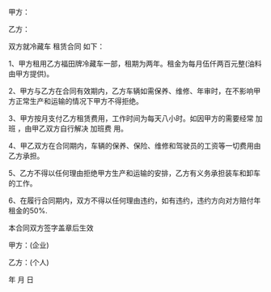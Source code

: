
 


甲方：


乙方：


双方就冷藏车
租赁合同
如下：


1、甲方租用乙方福田牌冷藏车一部，租期为两年。租金为每月伍仟两百元整(油料由甲方提供)。


2、甲方与乙方在合同有效期内，乙方车辆如需保养、维修、年审时，在不影响甲方正常生产和运输的情况下甲方不得拒绝。


3、甲方按月支付乙方租赁费用，工作时间为每天八小时。如因甲方的需要经常
加班
，由甲乙双方自行解决
加班费
用。


4、甲乙双方在合同期内，车辆的保养、保险、维修和驾驶员的工资等一切费用由乙方承担。


5、乙方不得以任何理由拒绝甲方生产和运输的安排，乙方有义务承担装车和卸车的工作。


6、在履行合同期内，双方不得以任何理由违约，如有违约，违约方向对方赔付年租金的50%.


本合同双方签字盖章后生效


甲方：(企业)


乙方：(个人)


年 月 日
 


 

 
 
 
 
 
  


  
 

  


  


  
 
 
 
 

